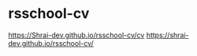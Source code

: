 # rsschool-cv  
https://Shrai-dev.github.io/rsschool-cv/cv
https://shrai-dev.github.io/rsschool-cv/
